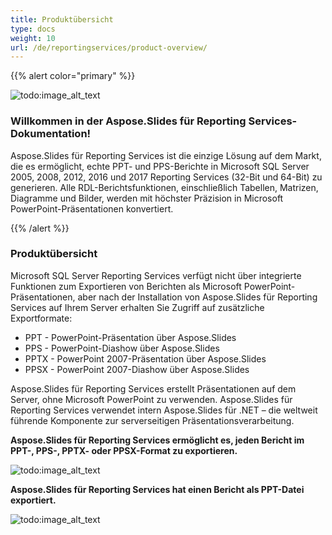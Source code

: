 ```yaml
---
title: Produktübersicht
type: docs
weight: 10
url: /de/reportingservices/product-overview/
---
```


{{% alert color="primary" %}} 

![todo:image_alt_text](product-overview_1.png)
### **Willkommen in der Aspose.Slides für Reporting Services-Dokumentation!**
Aspose.Slides für Reporting Services ist die einzige Lösung auf dem Markt, die es ermöglicht, echte PPT- und PPS-Berichte in Microsoft SQL Server 2005, 2008, 2012, 2016 und 2017 Reporting Services (32-Bit und 64-Bit) zu generieren. Alle RDL-Berichtsfunktionen, einschließlich Tabellen, Matrizen, Diagramme und Bilder, werden mit höchster Präzision in Microsoft PowerPoint-Präsentationen konvertiert.

{{% /alert %}} 
### **Produktübersicht**
Microsoft SQL Server Reporting Services verfügt nicht über integrierte Funktionen zum Exportieren von Berichten als Microsoft PowerPoint-Präsentationen, aber nach der Installation von Aspose.Slides für Reporting Services auf Ihrem Server erhalten Sie Zugriff auf zusätzliche Exportformate:

- PPT - PowerPoint-Präsentation über Aspose.Slides
- PPS - PowerPoint-Diashow über Aspose.Slides
- PPTX - PowerPoint 2007-Präsentation über Aspose.Slides
- PPSX - PowerPoint 2007-Diashow über Aspose.Slides

Aspose.Slides für Reporting Services erstellt Präsentationen auf dem Server, ohne Microsoft PowerPoint zu verwenden. Aspose.Slides für Reporting Services verwendet intern Aspose.Slides für .NET – die weltweit führende Komponente zur serverseitigen Präsentationsverarbeitung.

**Aspose.Slides für Reporting Services ermöglicht es, jeden Bericht im PPT-, PPS-, PPTX- oder PPSX-Format zu exportieren.** 

![todo:image_alt_text](product-overview_2.png)

**Aspose.Slides für Reporting Services hat einen Bericht als PPT-Datei exportiert.** 

![todo:image_alt_text](product-overview_3.png)